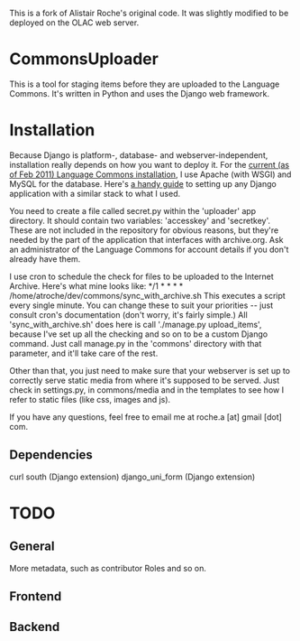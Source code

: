 This is a fork of Alistair Roche's original code. It was slightly modified to be deployed on the OLAC web server.

CommonsUploader
===============

This is a tool for staging items before they are uploaded to the Language Commons. It's written in Python and uses the Django web framework.

Installation
============

Because Django is platform-, database- and webserver-independent, installation really depends on how you want to deploy it. For the [current (as of Feb 2011) Language Commons installation](http://upload.languagecommons.org/), I use Apache (with WSGI) and MySQL for the database. Here's [a handy guide](http://articles.slicehost.com/2009/9/3/ubuntu-hardy-using-mod_wsgi-to-serve-your-application/) to setting up any Django application with a similar stack to what I used.

You need to create a file called secret.py within the 'uploader' app directory. It should contain two variables: 'accesskey' and 'secretkey'. These are not included in the repository for obvious reasons, but they're needed by the part of the application that interfaces with archive.org. Ask an administrator of the Language Commons for account details if you don't already have them.

I use cron to schedule the check for files to be uploaded to the Internet Archive. Here's what mine looks like:
    */1 * * * * /home/atroche/dev/commons/sync_with_archive.sh
This executes a script every single minute. You can change these to suit your priorities -- just consult cron's documentation (don't worry, it's fairly simple.)
All 'sync_with_archive.sh' does here is call './manage.py upload_items', because I've set up all the checking and so on to be a custom Django command. Just call manage.py in the 'commons' directory with that parameter, and it'll take care of the rest.

Other than that, you just need to make sure that your webserver is set up to correctly serve static media from where it's supposed to be served. Just check in settings.py, in commons/media and in the templates to see how I refer to static files (like css, images and js).

If you have any questions, feel free to email me at roche.a [at] gmail [dot] com.

Dependencies
------------

curl
south (Django extension)
django_uni_form (Django extension)

TODO
====

General
-------
More metadata, such as contributor Roles and so on.

Frontend
--------

Backend
-------

